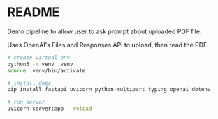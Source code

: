 # README

Demo pipeline to allow user to ask prompt about uploaded PDF file.

Uses OpenAI's Files and Responses API to upload, then read the PDF.

```sh
# create virtual env
python3 -m venv .venv
source .venv/bin/activate

# install deps
pip install fastapi uvicorn python-multipart typing openai dotenv

# run server
uvicorn server:app --reload
```
